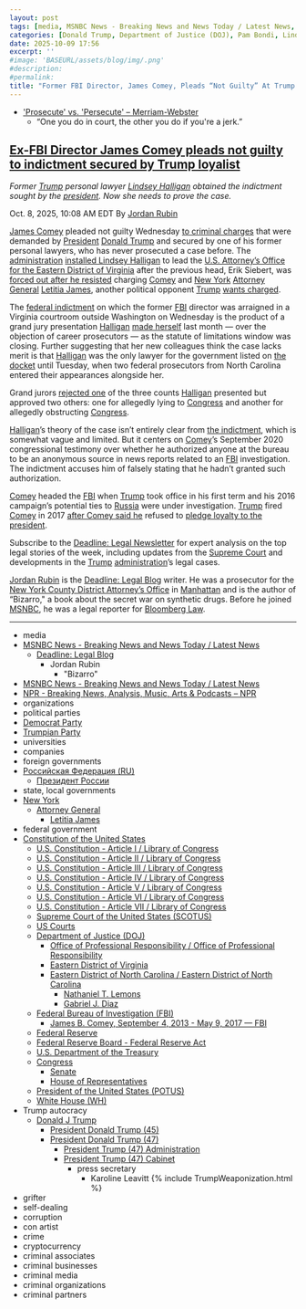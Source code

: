 ```yaml
---
layout: post
tags: [media, MSNBC News - Breaking News and News Today / Latest News, Deadline –  Legal Blog, Jordan Rubin, “Bizarro”, MSNBC News - Breaking News and News Today / Latest News, NPR - Breaking News Analysis Music Arts & Podcasts – NPR, organizations, political parties, Democrat Party, Trumpian Party, universities, companies, foreign governments, Российская Федерация (RU), Президент России, state local governments, New York, Attorney General, Letitia James, federal government, Constitution of the United States, U.S. Constitution - Article I / Library of Congress, U.S. Constitution - Article II / Library of Congress, U.S. Constitution - Article III / Library of Congress, U.S. Constitution - Article IV / Library of Congress, U.S. Constitution - Article V / Library of Congress, U.S. Constitution - Article VI / Library of Congress, U.S. Constitution - Article VII / Library of Congress, Supreme Court of the United States (SCOTUS), US Courts, Department of Justice (DOJ), Federal Bureau of Investigation (FBI), Federal Reserve, Federal Reserve Board - Federal Reserve Act, U.S. Department of the Treasury, Congress, Senate, House of Representatives, President of the United States (POTUS), White House (WH), Trump autocracy, Donald J Trump, President Donald Trump (45), President Donald Trump (47), President Trump (47) Administration, President Trump (47) Cabinet, press secretary, Karoline Leavitt, grifter, self-dealing, corruption, con artist, crime, cryptocurrency, criminal associates, criminal businesses, criminal media, criminal organizations, criminal partners]
categories: [Donald Trump, Department of Justice (DOJ), Pam Bondi, Lindsey Halligan, Federal Bureau of Investigation (FBI), Kash Patel, Dan Bongino, James Comey, New York Attorney General, Letitia James, weaponization]
date: 2025-10-09 17:56
excerpt: ''
#image: 'BASEURL/assets/blog/img/.png'
#description:
#permalink:
title: "Former FBI Director, James Comey, Pleads “Not Guilty” At Trump’s Weaponization Arraignment"
---
```


- ['Prosecute' vs. 'Persecute' – Merriam-Webster](https://www.merriam-webster.com/grammar/prosecuted-vs-persecuted-usage)
    - “One you do in court, the other you do if you're a jerk.”

## [Ex-FBI Director James Comey pleads not guilty to indictment secured by Trump loyalist](https://www.msnbc.com/deadline-white-house/deadline-legal-blog/james-comey-pleads-not-guilty-trump-halligan-rcna236313)

*Former [Trump](https://www.donaldjtrump.com/) personal lawyer [Lindsey Halligan](https://www.justice.gov/usao-edva/) obtained the indictment sought by the [president](https://www.whitehouse.gov/). Now she needs to prove the case.*

Oct. 8, 2025, 10:08 AM EDT
By [Jordan Rubin](https://www.msnbc.com/author/jordan-rubin-ncpn1301611)

[James Comey](https://www.msnbc.com/deadline-white-house/deadline-legal-blog/james-comey-trump-immunity-ask-jordan-rcna235454) pleaded not guilty Wednesday [to criminal charges](https://www.msnbc.com/deadline-white-house/deadline-legal-blog/james-comey-plea-arraignment-federal-indictment-rcna236198) that were demanded by [President](https://www.whitehouse.gov/) [Donald Trump](https://www.donaldjtrump.com/) and secured by one of his former personal lawyers, who has never prosecuted a case before. The [administration](https://www.whitehouse.gov/administration/) [installed Lindsey Halligan](https://www.msnbc.com/opinion/msnbc-opinion/trump-lindsey-halligan-james-comey-indictment-rcna234122) to lead the [U.S. Attorney’s Office for the Eastern District of Virginia](https://www.justice.gov/usao-edva/) after the previous head, Erik Siebert, was [forced out after he resisted](https://www.msnbc.com/rachel-maddow-show/maddowblog/trumps-justice-department-fires-wrong-prosecutor-wrong-reason-rcna235424) charging [Comey](https://www.fbi.gov/history/directors/james-b-comey/) and [New York](https://www.ny.gov/) [Attorney General](https://ag.ny.gov/) [Letitia James](https://ag.ny.gov/about/meet-letitia-james/), another political opponent [Trump](https://www.donaldjtrump.com/) [wants charged](https://www.msnbc.com/msnbc/news/top-prosecutor-trump-pressure-charge-new-york-ag-rcna235922).

The [federal indictment](https://storage.courtlistener.com/recap/gov.uscourts.vaed.582136/gov.uscourts.vaed.582136.1.0_12.pdf) on which the former [FBI](https://www.fbi.gov/) director was arraigned in a Virginia courtroom outside Washington on Wednesday is the product of a grand jury presentation [Halligan](https://www.justice.gov/usao-edva/) [made herself](https://www.msnbc.com/msnbc/news/trump-james-comey-indictment-us-attorney-lindsey-halligan-rcna233853) last month — over the objection of career prosecutors — as the statute of limitations window was closing. Further suggesting that her new colleagues think the case lacks merit is that [Halligan](https://www.justice.gov/usao-edva/) was the only lawyer for the government listed on [the docket](https://www.courtlistener.com/docket/71459121/united-states-v-comey/) until Tuesday, when two federal prosecutors from North Carolina entered their appearances alongside her.

Grand jurors [rejected one](https://storage.courtlistener.com/recap/gov.uscourts.vaed.582136/gov.uscourts.vaed.582136.3.0_8.pdf) of the three counts [Halligan](https://www.justice.gov/usao-edva/) presented but approved two others: one for allegedly lying to [Congress](https://www.congress.gov/) and another for allegedly obstructing [Congress](https://www.congress.gov/).

[Halligan](https://www.justice.gov/usao-edva/)’s theory of the case isn’t entirely clear from [the indictment](https://www.msnbc.com/deadline-white-house/deadline-legal-blog/read-full-text-james-comey-indictment-pdf-rcna233818), which is somewhat vague and limited. But it centers on [Comey](https://www.fbi.gov/history/directors/james-b-comey/)’s September 2020 congressional testimony over whether he authorized anyone at the bureau to be an anonymous source in news reports related to an [FBI](https://www.fbi.gov/) investigation. The indictment accuses him of falsely stating that he hadn’t granted such authorization.

[Comey](https://www.fbi.gov/history/directors/james-b-comey/) headed the [FBI](https://www.fbi.gov/) when [Trump](https://www.donaldjtrump.com/) took office in his first term and his 2016 campaign’s potential ties to [Russia](http://government.ru/) were under investigation. [Trump](https://www.donaldjtrump.com/) fired [Comey](https://www.fbi.gov/history/directors/james-b-comey/) in 2017 [after Comey said he](https://www.npr.org/2017/06/07/531927032/comey-trump-asked-for-loyalty-wanted-him-to-let-flynn-investigation-go) refused to [pledge loyalty to the president](https://www.justice.gov/storage/report_volume2.pdf).

Subscribe to the [Deadline: Legal Newsletter](https://link.msnbc.com/join/5ck/msnbc-deadlinelegal-signup-inline) for expert analysis on the top legal stories of the week, including updates from the [Supreme Court](https://www.supremecourt.gov/) and developments in the [Trump](https://www.donaldjtrump.com/) [administration](https://www.whitehouse.gov/administration/)’s legal cases.

[Jordan Rubin](https://www.msnbc.com/author/jordan-rubin-ncpn1301611) is the [Deadline: Legal Blog](https://www.msnbc.com/deadline-white-house) writer. He was a prosecutor for the [New York County District Attorney’s Office](https://manhattanda.org/) in [Manhattan](https://manhattanda.org/) and is the author of “Bizarro," a book about the secret war on synthetic drugs. Before he joined [MSNBC](https://www.msnbc.com/), he was a legal reporter for [Bloomberg Law](https://pro.bloomberglaw.com/).

----
- media
- [MSNBC News - Breaking News and News Today / Latest News](https://www.msnbc.com/)
    - [Deadline: Legal Blog](https://www.msnbc.com/deadline-white-house)
        - Jordan Rubin
            - "Bizarro"
- [MSNBC News - Breaking News and News Today / Latest News](https://link.msnbc.com/)
- [NPR - Breaking News, Analysis, Music, Arts & Podcasts – NPR](https://www.npr.org/)
- organizations
- political parties
- [Democrat Party](https://www.democrats.org/)
- [Trumpian Party](https://www.gop.com/)
- universities
- companies
- foreign governments
- [Российская Федерация (RU)](http://government.ru/)
    - [Президент России](http://kremlin.ru/)
- state, local governments 
- [New York](https://www.ny.gov/)
    - [Attorney General](https://ag.ny.gov/)
        - [Letitia James](https://ag.ny.gov/about/meet-letitia-james/)
- federal government
- [Constitution of the United States](https://constitution.congress.gov/constitution/)
    - [U.S. Constitution - Article I / Library of Congress](https://constitution.congress.gov/constitution/article-1/)
    - [U.S. Constitution - Article II / Library of Congress](https://constitution.congress.gov/constitution/article-2/)
    - [U.S. Constitution - Article III / Library of Congress](https://constitution.congress.gov/constitution/article-3/)
    - [U.S. Constitution - Article IV / Library of Congress](https://constitution.congress.gov/constitution/article-4/)
    - [U.S. Constitution - Article V / Library of Congress](https://constitution.congress.gov/constitution/article-5/)
    - [U.S. Constitution - Article VI / Library of Congress](https://constitution.congress.gov/constitution/article-6/)
    - [U.S. Constitution - Article VII / Library of Congress](https://constitution.congress.gov/constitution/article-7/)
    - [Supreme Court of the United States (SCOTUS)](https://www.supremecourt.gov/)
    - [US Courts](https://www.uscourts.gov/)
    - [Department of Justice (DOJ)](https://www.justice.gov/)
        - [Office of Professional Responsibility / Office of Professional Responsibility](https://www.justice.gov/opr)
        - [Eastern District of Virginia](https://www.justice.gov/usao-edva/)
        - [Eastern District of North Carolina / Eastern District of North Carolina](https://www.justice.gov/usao-ednc)
            - [Nathaniel T. Lemons](https://storage.courtlistener.com/recap/gov.uscourts.vaed.582135/gov.uscourts.vaed.582135.17.0.pdf)
            - [Gabriel J. Diaz](https://storage.courtlistener.com/recap/gov.uscourts.vaed.582135/gov.uscourts.vaed.582135.18.0.pdf)
    - [Federal Bureau of Investigation (FBI)](https://www.fbi.gov/)
        - [James B. Comey, September 4, 2013 - May 9, 2017 — FBI](https://www.fbi.gov/history/directors/james-b-comey)
    - [Federal Reserve](https://www.federalreserve.gov/)
    - [Federal Reserve Board - Federal Reserve Act](https://www.federalreserve.gov/aboutthefed/fract.htm)
    - [U.S. Department of the Treasury](https://home.treasury.gov/)
    - [Congress](https://www.congress.gov/)
        - [Senate](https://www.senate.gov/)
        - [House of Representatives](https://www.house.gov/)
     - [President of the United States (POTUS)](https://www.whitehouse.gov/)
    - [White House (WH)](https://www.whitehouse.gov/)
- Trump autocracy
    - [Donald J Trump](https://www.donaldjtrump.com/)
        - [President Donald Trump (45)](https://trumpwhitehouse.archives.gov/)
        - [President Donald Trump (47)](https://www.whitehouse.gov/administration/donald-j-trump/)
            - [President Trump (47) Administration](https://www.whitehouse.gov/administration/)
            - [President Trump (47) Cabinet](https://www.whitehouse.gov/administration/the-cabinet/)
                - press secretary
                    - Karoline Leavitt
{% include TrumpWeaponization.html %}
- grifter
- self-dealing
- corruption
- con artist
- crime
- cryptocurrency
- criminal associates
- criminal businesses
- criminal media
- criminal organizations
- criminal partners